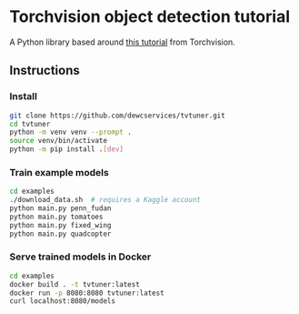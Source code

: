 # Torchvision object detection tutorial

A Python library based around [this tutorial](https://pytorch.org/tutorials/intermediate/torchvision_tutorial.html) from Torchvision.

## Instructions

### Install

```bash
git clone https://github.com/dewcservices/tvtuner.git
cd tvtuner
python -m venv venv --prompt .
source venv/bin/activate
python -m pip install .[dev]
```

### Train example models
```bash
cd examples
./download_data.sh  # requires a Kaggle account
python main.py penn_fudan 
python main.py tomatoes
python main.py fixed_wing
python main.py quadcopter
```

### Serve trained models in Docker

```bash
cd examples
docker build . -t tvtuner:latest
docker run -p 8080:8080 tvtuner:latest
curl localhost:8080/models
```

